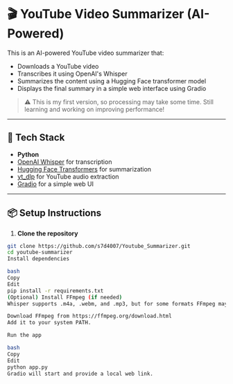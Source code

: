 # 🎬 YouTube Video Summarizer (AI-Powered)

This is an AI-powered YouTube video summarizer that:
- Downloads a YouTube video
- Transcribes it using OpenAI's Whisper
- Summarizes the content using a Hugging Face transformer model
- Displays the final summary in a simple web interface using Gradio

> ⚠️ This is my first version, so processing may take some time. Still learning and working on improving performance!

---

## 🔧 Tech Stack

- **Python**
- [OpenAI Whisper](https://github.com/openai/whisper) for transcription
- [Hugging Face Transformers](https://huggingface.co/transformers/) for summarization
- [yt_dlp](https://github.com/yt-dlp/yt-dlp) for YouTube audio extraction
- [Gradio](https://gradio.app/) for a simple web UI

---

## 📦 Setup Instructions

1. **Clone the repository**

```bash
git clone https://github.com/s7d4007/Youtube_Summarizer.git
cd youtube-summarizer
Install dependencies

bash
Copy
Edit
pip install -r requirements.txt
(Optional) Install FFmpeg (if needed)
Whisper supports .m4a, .webm, and .mp3, but for some formats FFmpeg may be needed.

Download FFmpeg from https://ffmpeg.org/download.html
Add it to your system PATH.

Run the app

bash
Copy
Edit
python app.py
Gradio will start and provide a local web link.
